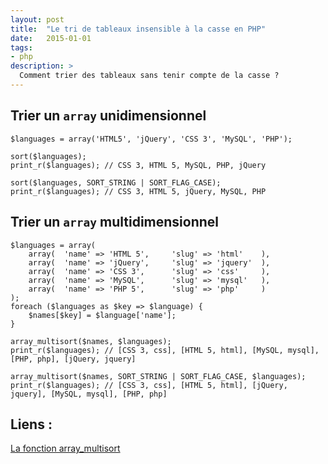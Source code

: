 ```yaml
---
layout: post
title:  "Le tri de tableaux insensible à la casse en PHP"
date:   2015-01-01
tags:
- php
description: >
  Comment trier des tableaux sans tenir compte de la casse ?
--- 
```


## Trier un `array` unidimensionnel

	$languages = array('HTML5', 'jQuery', 'CSS 3', 'MySQL', 'PHP');

	sort($languages);
	print_r($languages); // CSS 3, HTML 5, MySQL, PHP, jQuery

	sort($languages, SORT_STRING | SORT_FLAG_CASE);
	print_r($languages); // CSS 3, HTML 5, jQuery, MySQL, PHP

## Trier un `array` multidimensionnel

	$languages = array(
		array(	'name' => 'HTML 5',		'slug' => 'html'	),
		array(	'name' => 'jQuery',		'slug' => 'jquery'	),
		array(	'name' => 'CSS 3',		'slug' => 'css'		),
		array(	'name' => 'MySQL',		'slug' => 'mysql'	),
		array(	'name' => 'PHP 5',		'slug' => 'php'		)
	);
	foreach ($languages as $key => $language) {
	    $names[$key] = $language['name'];
	}

	array_multisort($names, $languages);
	print_r($languages); // [CSS 3, css], [HTML 5, html], [MySQL, mysql], [PHP, php], [jQuery, jquery]

	array_multisort($names, SORT_STRING | SORT_FLAG_CASE, $languages);
	print_r($languages); // [CSS 3, css], [HTML 5, html], [jQuery, jquery], [MySQL, mysql], [PHP, php]


## Liens :
[La fonction array_multisort](http://www.php.net/manual/fr/function.array-multisort.php)